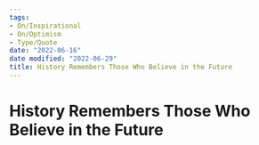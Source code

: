 ```yaml
---
tags:
- On/Inspirational
- On/Optimism
- Type/Quote
date: "2022-06-16"
date modified: "2022-06-29"
title: History Remembers Those Who Believe in the Future
---
```


# History Remembers Those Who Believe in the Future